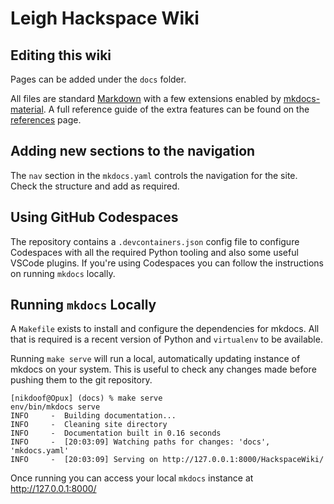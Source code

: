 # Leigh Hackspace Wiki

## Editing this wiki

Pages can be added under the `docs` folder.

All files are standard [Markdown](https://www.markdownguide.org/basic-syntax/) with a few extensions enabled by [mkdocs-material](https://squidfunk.github.io/mkdocs-material/). A full reference guide of the extra features can be found on the [references](https://squidfunk.github.io/mkdocs-material/reference/) page.

## Adding new sections to the navigation

The `nav` section in the `mkdocs.yaml` controls the navigation for the site. Check the structure and add as required.

## Using GitHub Codespaces

The repository contains a `.devcontainers.json` config file to configure Codespaces with all the required Python tooling and also some useful VSCode plugins. If you're using Codespaces you can follow the instructions on running `mkdocs` locally.

## Running `mkdocs` Locally

A `Makefile` exists to install and configure the dependencies for mkdocs. All that is required is a recent version of Python and `virtualenv` to be available.

Running `make serve` will run a local, automatically updating instance of mkdocs on your system. This is useful to check any changes made before pushing them to the git repository.

```console
[nikdoof@Opux] (docs) % make serve
env/bin/mkdocs serve
INFO     -  Building documentation...
INFO     -  Cleaning site directory
INFO     -  Documentation built in 0.16 seconds
INFO     -  [20:03:09] Watching paths for changes: 'docs', 'mkdocs.yaml'
INFO     -  [20:03:09] Serving on http://127.0.0.1:8000/HackspaceWiki/
```

Once running you can access your local `mkdocs` instance at http://127.0.0.1:8000/